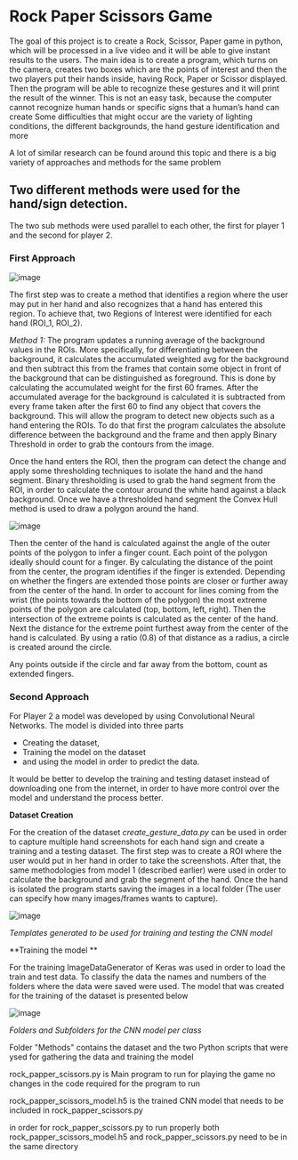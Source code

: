 # Rock Paper Scissors Game
The goal of this project is to create a Rock, Scissor, Paper game in python, 
which will be processed in a live video and it will be able to give instant results to the users. 
The main idea is to create a program, which turns on the camera, creates two boxes which are the points of interest and then the two players put their hands inside, 
having Rock, Paper or Scissor displayed. 
Then the program will be able to recognize these gestures and it will print the result of the winner. 
This is not an easy task, because the computer cannot recognize human hands or specific signs that a human’s hand can create
Some difficulties that might occur are the variety of lighting conditions, the different backgrounds, the hand gesture identification and more

A lot of similar research can be found around this topic and there is a big variety of approaches and methods for the same problem


## Two different methods were used for the hand/sign detection.

The two sub methods were used parallel to each other, the first for player 1 and the second for player 2.

### First Approach
![image](https://user-images.githubusercontent.com/82097084/164471035-c3323f2a-2e44-4dcd-8554-5c09e9499b01.png)

The first step was to create a method that identifies a region where the user may put in her hand and also recognizes that a hand has entered this region.
To achieve that, two Regions of Interest were identified for each hand (ROI_1, ROI_2).

*Method 1:*
The program updates a running average of the background values in the ROIs. More specifically, for differentiating between the background, it calculates the
accumulated weighted avg for the background and then subtract this from the frames that contain some object in front of the background that can be distinguished as foreground. 
This is done by calculating the accumulated weight for the first 60 frames. 
After the accumulated average for the background is calculated it is subtracted from every frame taken after the first 60 to find any object that covers the background. 
This will allow the program to detect new objects such as a hand entering the ROIs.
To do that first the program calculates the absolute difference between the background and the frame and then apply Binary Threshold in order to grab the contours from the image.

Once the hand enters the ROI, then the program can detect the change and apply some thresholding techniques to isolate the hand and the hand segment.
Binary thresholding is used to grab the hand segment from the ROI, in order to calculate the contour around the white hand against a black background.
Once we have a thresholded hand segment the Convex Hull method is used to draw a polygon around the hand.

![image](https://user-images.githubusercontent.com/82097084/164473462-f419f3c0-8ad2-4edf-a140-5d5d4ffd516d.png)

Then the center of the hand is calculated against the angle of the outer points of the polygon to infer a finger count.
Each point of the polygon ideally should count for a finger. By calculating the distance of the point from the center, the program identifies if the finger is extended.
Depending on whether the fingers are extended those points are closer or further away from the center of the hand.
In order to account for lines coming from the wrist (the points towards the bottom of the polygon) the most extreme points of the polygon are calculated (top, bottom, left, right).
Then the intersection of the extreme points is calculated as the center of the hand. 
Next the distance for the extreme point furthest away from the center of the hand is calculated. By using a ratio (0.8) of that distance as a radius, a circle is created around the circle.

Any points outside if the circle and far away from the bottom, count as extended fingers.

### Second Approach

For Player 2 a model was developed by using Convolutional Neural Networks.
The model is divided into three parts 
-	Creating the dataset, 
-	Training the model on the dataset 
-	and using the model in order to predict the data.

It would be better to develop the training and testing dataset instead of downloading one from the internet, in order to have more control over the model and understand the process better.

**Dataset Creation**

For the creation of the dataset *create_gesture_data.py* can be used in order to capture multiple hand screenshots for each hand sign and create a training and a testing dataset.
The first step was to create a ROI where the user would put in her hand in order to take the screenshots.
After that, the same methodologies from model 1 (described earlier) were used in order to calculate the background and grab the segment of the hand.
Once the hand is isolated the program starts saving the images in a local folder (The user can specify how many images/frames wants to capture).

![image](https://user-images.githubusercontent.com/82097084/164475824-6ae05fb9-d16a-48c8-8087-839867824491.png)

*Templates generated to be used for training and testing the CNN model*


**Training the model **

For the training ImageDataGenerator of Keras was used in order to load the train and test data. 
To classify the data the names and numbers of the folders where the data were saved were used.
The model that was created for the training of the dataset is presented below 

![image](https://user-images.githubusercontent.com/82097084/164476363-7bfdc2ea-2982-40a6-80b7-118614609eba.png)

*Folders and Subfolders for the CNN model per class*








Folder "Methods" contains the dataset and the two Python scripts that were ysed for gathering the data and training the model 

rock_papper_scissors.py is Main program to run for playing the game no changes in the code required for the program to run

rock_papper_scissors_model.h5 is the trained CNN model that needs to be included in rock_papper_scissors.py

in order for rock_papper_scissors.py to run properly both rock_papper_scissors_model.h5 and rock_papper_scissors.py need to be in the same directory 
